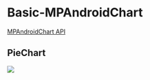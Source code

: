 # Basic-MPAndroidChart

[MPAndroidChart API](https://github.com/PhilJay/MPAndroidChart)

## PieChart
<img src="https://user-images.githubusercontent.com/8885731/59579115-e731c600-9090-11e9-866e-0998cd6564ce.gif">
